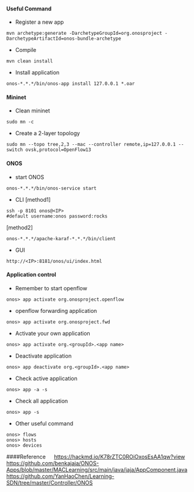 #### Useful Command
* Register a new app 
```
mvn archetype:generate -DarchetypeGroupId=org.onosproject -DarchetypeArtifactId=onos-bundle-archetype
```
* Compile
```
mvn clean install
```
* Install application 
```
onos-*.*.*/bin/onos-app install 127.0.0.1 *.oar
```
#### Mininet
* Clean mininet
```
sudo mn -c
```
* Create a 2-layer topology
```
sudo mn --topo tree,2,3 --mac --controller remote,ip=127.0.0.1 --switch ovsk,protocol=OpenFlow13
```
#### ONOS 
* start ONOS
```
onos-*.*.*/bin/onos-service start
```
* CLI
[method1]
```
ssh -p 8101 onos@<IP>
#default username:onos password:rocks
```
[method2]
```
onos-*.*.*/apache-karaf-*.*.*/bin/client
```
* GUI
```
http://<IP>:8181/onos/ui/index.html
```
#### Application control
* Remember to start openflow
```
onos> app activate org.onosproject.openflow
```
* openflow forwarding application
```
onos> app activate org.onosproject.fwd
```
* Activate your own application
```
onos> app activate org.<groupId>.<app name>
```
* Deactivate application
```
onos> app deactivate org.<groupId>.<app name>
```
* Check active application
```
onos> app -a -s
```
* Check all application
```
onos> app -s
```
* Other useful command
```
onos> flows
onos> hosts
onos> devices
```
####Reference
&emsp; https://hackmd.io/K78rZTC0ROiOxosEsAA1qw?view
&emsp; https://github.com/benkajaja/ONOS-Apps/blob/master/MACLearning/src/main/java/jaja/AppComponent.java
&emsp; https://github.com/YanHaoChen/Learning-SDN/tree/master/Controller/ONOS
